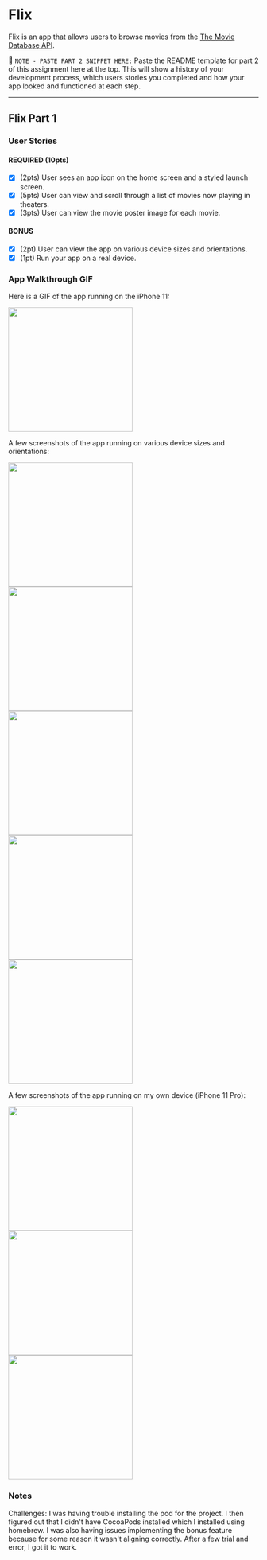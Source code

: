 # Flix

Flix is an app that allows users to browse movies from the [The Movie Database API](http://docs.themoviedb.apiary.io/#).

📝 `NOTE - PASTE PART 2 SNIPPET HERE:` Paste the README template for part 2 of this assignment here at the top. This will show a history of your development process, which users stories you completed and how your app looked and functioned at each step.

---

## Flix Part 1

### User Stories

#### REQUIRED (10pts)
- [x] (2pts) User sees an app icon on the home screen and a styled launch screen.
- [x] (5pts) User can view and scroll through a list of movies now playing in theaters.
- [x] (3pts) User can view the movie poster image for each movie.

#### BONUS
- [x] (2pt) User can view the app on various device sizes and orientations.
- [x] (1pt) Run your app on a real device.

### App Walkthrough GIF
Here is a GIF of the app running on the iPhone 11:

<img src="https://user-images.githubusercontent.com/57969388/154624817-a138d7ae-1ddb-4bad-85ab-b520e8f1b59e.gif" width=250><br>

A few screenshots of the app running on various device sizes and orientations:

<img src="https://user-images.githubusercontent.com/57969388/154624983-51da7c1b-a03a-496e-a612-82019cf7dfe8.png" width=250><br> <img src="https://user-images.githubusercontent.com/57969388/154624984-1e32fd68-edc6-4dbe-b78d-435cf3756bf6.png" width=250><br> <img src="https://user-images.githubusercontent.com/57969388/154624986-7cadd917-8c7b-4689-b2de-7dc7ce51729c.png" width=250><br> <img src="https://user-images.githubusercontent.com/57969388/154624979-f7722c6d-46f2-4c7d-9365-889953412e18.png" width=250><br> <img src="https://user-images.githubusercontent.com/57969388/154624985-44c42888-4da6-4bc2-97af-6e4848c47528.png" width=250><br>

A few screenshots of the app running on my own device (iPhone 11 Pro):

<img src="https://user-images.githubusercontent.com/57969388/154625980-456e5a6c-5507-4114-a1f0-27111d83b1bb.png" width=250><br> <img src="https://user-images.githubusercontent.com/57969388/154625983-e97aacb4-a412-42d2-85cb-5108b3bbc0f9.png" width=250><br> <img src="https://user-images.githubusercontent.com/57969388/154625988-4835aa97-fbee-4901-91b7-9d6b11982583.png" width=250><br>

### Notes
Challenges: I was having trouble installing the pod for the project. 
I then figured out that I didn't have CocoaPods installed which I installed using homebrew. 
I was also having issues implementing the bonus feature because for some reason it wasn't aligning correctly.
After a few trial and error, I got it to work.
